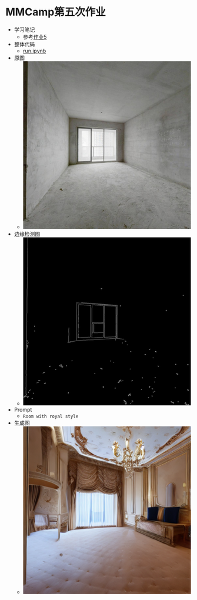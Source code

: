 # MMCamp第五次作业
- 学习笔记
  - 参考[作业5](https://bbs.csdn.net/topics/616002504)
- 整体代码
  - [run.ipynb](./run.ipynb)
- 原图
  - ![](./src/roughcast_house.jpg)
- 边缘检测图
  - ![](./src/control_0.png)
- Prompt
  - ```Room with royal style```
- 生成图
  - ![](./src/sample_0.png)
